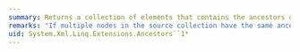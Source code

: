```yaml
---
summary: Returns a collection of elements that contains the ancestors of every node in the source collection.
remarks: "If multiple nodes in the source collection have the same ancestor, the ancestor will be included multiple times in the result collection. To avoid this, use the <xref:System.Linq.Enumerable.Distinct%2A> method.  \n  \n This method uses deferred execution."
uid: System.Xml.Linq.Extensions.Ancestors``1*
---
```

